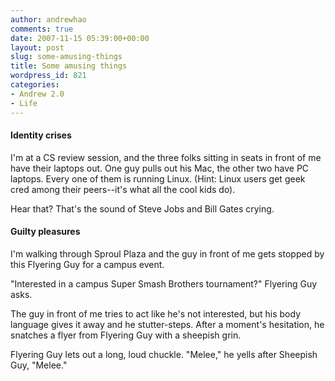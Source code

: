 ```yaml
---
author: andrewhao
comments: true
date: 2007-11-15 05:39:00+00:00
layout: post
slug: some-amusing-things
title: Some amusing things
wordpress_id: 821
categories:
- Andrew 2.0
- Life
---
```





#### Identity crises


I'm at a CS review session, and the three folks sitting in seats in front of me have their laptops out. One guy pulls out his Mac, the other two have PC laptops. Every one of them is running Linux. (Hint: Linux users get geek cred among their peers--it's what all the cool kids do).

Hear that? That's the sound of Steve Jobs and Bill Gates crying.


#### Guilty pleasures


I'm walking through Sproul Plaza and the guy in front of me gets stopped by this Flyering Guy for a campus event.

"Interested in a campus Super Smash Brothers tournament?" Flyering Guy asks.

The guy in front of me tries to act like he's not interested, but his body language gives it away and he stutter-steps. After a moment's hesitation, he snatches a flyer from Flyering Guy with a sheepish grin.

Flyering Guy lets out a long, loud chuckle. "Melee," he yells after Sheepish Guy, "Melee."
